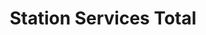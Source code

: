 ---
title: "Station Services Total"
url: /pont-de-roide-vermondans/station-services-total/
shop: Gasflaschen
---